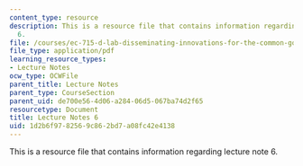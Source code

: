 ```yaml
---
content_type: resource
description: This is a resource file that contains information regarding lecture note
  6.
file: /courses/ec-715-d-lab-disseminating-innovations-for-the-common-good-spring-2007/1d2b6f9782569c862bd7a08fc42e4138_MITEC_715S07_notes06.pdf
file_type: application/pdf
learning_resource_types:
- Lecture Notes
ocw_type: OCWFile
parent_title: Lecture Notes
parent_type: CourseSection
parent_uid: de700e56-4d06-a284-06d5-067ba74d2f65
resourcetype: Document
title: Lecture Notes 6
uid: 1d2b6f97-8256-9c86-2bd7-a08fc42e4138
---
```

This is a resource file that contains information regarding lecture note 6.

